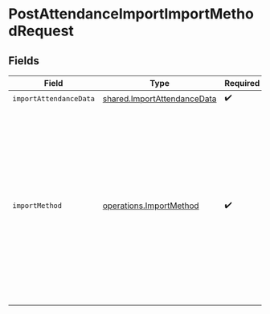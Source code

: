 # PostAttendanceImportImportMethodRequest


## Fields

| Field                                                                                                                                                                                                                                                                        | Type                                                                                                                                                                                                                                                                         | Required                                                                                                                                                                                                                                                                     | Description                                                                                                                                                                                                                                                                  |
| ---------------------------------------------------------------------------------------------------------------------------------------------------------------------------------------------------------------------------------------------------------------------------- | ---------------------------------------------------------------------------------------------------------------------------------------------------------------------------------------------------------------------------------------------------------------------------- | ---------------------------------------------------------------------------------------------------------------------------------------------------------------------------------------------------------------------------------------------------------------------------- | ---------------------------------------------------------------------------------------------------------------------------------------------------------------------------------------------------------------------------------------------------------------------------- |
| `importAttendanceData`                                                                                                                                                                                                                                                       | [shared.ImportAttendanceData](../../models/shared/importattendancedata.md)                                                                                                                                                                                                   | :heavy_check_mark:                                                                                                                                                                                                                                                           | N/A                                                                                                                                                                                                                                                                          |
| `importMethod`                                                                                                                                                                                                                                                               | [operations.ImportMethod](../../models/operations/importmethod.md)                                                                                                                                                                                                           | :heavy_check_mark:                                                                                                                                                                                                                                                           | Indicates if the provided data should be processed via an aggregation engine or immediately. <ul>Aggregate - will add the logs to a temporary location, and an aggregation job will process the data asynchronously.</ul><ul>Immediate - will insert the records as-is.</ul> |